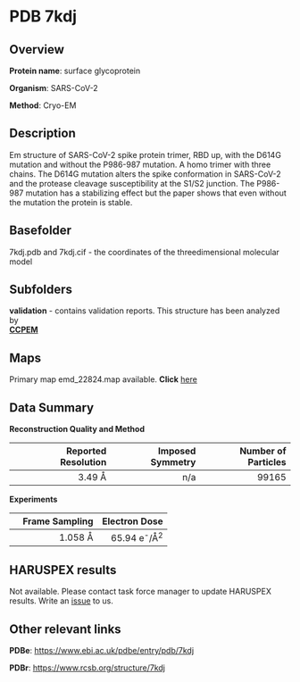 # PDB 7kdj

## Overview

**Protein name**: surface glycoprotein

**Organism**: SARS-CoV-2

**Method**: Cryo-EM

## Description

Em structure of SARS-CoV-2 spike protein trimer, RBD up, with the D614G mutation and without the P986-987 mutation. A homo trimer with three chains. The D614G mutation alters the spike conformation in SARS-CoV-2 and the protease cleavage susceptibility at the S1/S2 junction. The P986-987 mutation has a stabilizing effect but the paper shows that even without the mutation the protein is stable. 

## Basefolder

7kdj.pdb and 7kdj.cif - the coordinates of the threedimensional molecular model

## Subfolders





**validation** - contains validation reports. This structure has been analyzed by <br>     [**CCPEM**](https://github.com/thorn-lab/coronavirus_structural_task_force/tree/master/pdb/surface_glycoprotein/SARS-CoV-2/7kdj/validation/ccpem-validation)



## Maps

Primary map emd_22824.map available. **Click** [here](http://ftp.wwpdb.org/pub/emdb/structures/EMD-22824/map/) 

## Data Summary
**Reconstruction Quality and Method**

|   | Reported Resolution | Imposed Symmetry | Number of Particles |
|---|-------------:|----------------:|--------------:|
|   |3.49 Å|n/a|99165|

**Experiments**

|   | Frame Sampling | Electron Dose |
|---|-------------:|----------------:|
|   |1.058 Å|65.94 e<sup>-</sup>/Å<sup>2</sup>|

## HARUSPEX results

Not available. Please contact task force manager to update HARUSPEX results. Write an [issue](https://github.com/thorn-lab/coronavirus_structural_task_force/issues) to us.

## Other relevant links 
**PDBe**:  https://www.ebi.ac.uk/pdbe/entry/pdb/7kdj
 
**PDBr**: https://www.rcsb.org/structure/7kdj 
